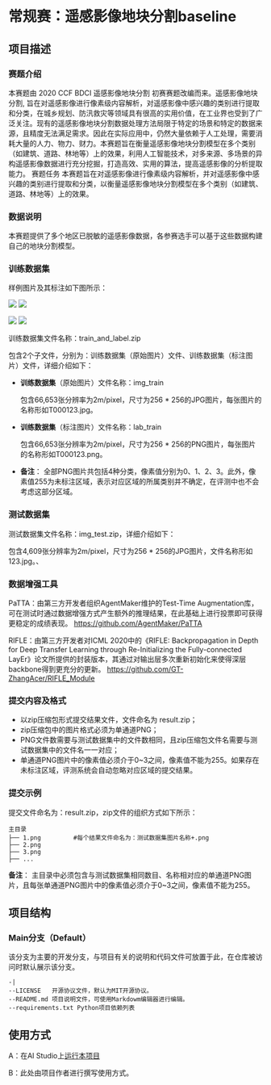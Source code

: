 # 常规赛：遥感影像地块分割baseline

## 项目描述
### 赛题介绍
本赛题由 2020 CCF BDCI 遥感影像地块分割 初赛赛题改编而来。遥感影像地块分割, 旨在对遥感影像进行像素级内容解析，对遥感影像中感兴趣的类别进行提取和分类，在城乡规划、防汛救灾等领域具有很高的实用价值，在工业界也受到了广泛关注。现有的遥感影像地块分割数据处理方法局限于特定的场景和特定的数据来源，且精度无法满足需求。因此在实际应用中，仍然大量依赖于人工处理，需要消耗大量的人力、物力、财力。本赛题旨在衡量遥感影像地块分割模型在多个类别（如建筑、道路、林地等）上的效果，利用人工智能技术，对多来源、多场景的异构遥感影像数据进行充分挖掘，打造高效、实用的算法，提高遥感影像的分析提取能力。
赛题任务
本赛题旨在对遥感影像进行像素级内容解析，并对遥感影像中感兴趣的类别进行提取和分类，以衡量遥感影像地块分割模型在多个类别（如建筑、道路、林地等）上的效果。

### 数据说明
本赛题提供了多个地区已脱敏的遥感影像数据，各参赛选手可以基于这些数据构建自己的地块分割模型。

### 训练数据集
样例图片及其标注如下图所示：

![](https://ai-studio-static-online.cdn.bcebos.com/8087a965609d48a19a5e60f0330fa9054d04097644de48ffa3d557e7a8ad64ad)
![](https://ai-studio-static-online.cdn.bcebos.com/d18664ecf0514cb686c95958d30bbf8a2f5efb0691bc4d66a5f6317ab511d6d0)

![](https://ai-studio-static-online.cdn.bcebos.com/e42f2c222f204094ac3a0ea8582ca331b0452fb2b1704eabaae379d499906977)
![](https://ai-studio-static-online.cdn.bcebos.com/d5260bd5a820486a85aeb2105adfb6fa10284bd94453459f892755bc43e10b8a)


训练数据集文件名称：train_and_label.zip

包含2个子文件，分别为：训练数据集（原始图片）文件、训练数据集（标注图片）文件，详细介绍如下：

* **训练数据集**（原始图片）文件名称：img_train

	包含66,653张分辨率为2m/pixel，尺寸为256 * 256的JPG图片，每张图片的名称形如T000123.jpg。
* **训练数据集**（标注图片）文件名称：lab_train

	包含66,653张分辨率为2m/pixel，尺寸为256 * 256的PNG图片，每张图片的名称形如T000123.png。
* **备注**： 全部PNG图片共包括4种分类，像素值分别为0、1、2、3。此外，像素值255为未标注区域，表示对应区域的所属类别并不确定，在评测中也不会考虑这部分区域。

### 测试数据集
测试数据集文件名称：img_test.zip，详细介绍如下：

包含4,609张分辨率为2m/pixel，尺寸为256 * 256的JPG图片，文件名称形如123.jpg。、
### 数据增强工具
PaTTA：由第三方开发者组织AgentMaker维护的Test-Time Augmentation库，可在测试时通过数据增强方式产生额外的推理结果，在此基础上进行投票即可获得更稳定的成绩表现。 https://github.com/AgentMaker/PaTTA

RIFLE：由第三方开发者对ICML 2020中的《RIFLE: Backpropagation in Depth for Deep Transfer Learning through Re-Initializing the Fully-connected LayEr》论文所提供的封装版本，其通过对输出层多次重新初始化来使得深层backbone得到更充分的更新。 https://github.com/GT-ZhangAcer/RIFLE_Module

### 提交内容及格式
* 以zip压缩包形式提交结果文件，文件命名为 result.zip；
* zip压缩包中的图片格式必须为单通道PNG；
* PNG文件数需要与测试数据集中的文件数相同，且zip压缩包文件名需要与测试数据集中的文件名一一对应；
* 单通道PNG图片中的像素值必须介于0~3之间，像素值不能为255。如果存在未标注区域，评测系统会自动忽略对应区域的提交结果。
### 提交示例
提交文件命名为：result.zip，zip文件的组织方式如下所示：

```
主目录                                                                        
├── 1.png         #每个结果文件命名为：测试数据集图片名称+.png                      
├── 2.png                                                              
├── 3.png                                                    
├── ...     
```                                                
    
**备注**： 主目录中必须包含与测试数据集相同数目、名称相对应的单通道PNG图片，且每张单通道PNG图片中的像素值必须介于0~3之间，像素值不能为255。


## 项目结构

### Main分支（Default）
该分支为主要的开发分支，与项目有关的说明和代码文件可放置于此，在仓库被访问时默认展示该分支。
```
-|
--LICENSE   开源协议文件，默认为MIT开源协议。
--README.md 项目说明文件，可使用Markdowm编辑器进行编辑。
--requirements.txt Python项目依赖列表
```  

## 使用方式
A：在AI Studio上[运行本项目](https://aistudio.baidu.com/aistudio/projectdetail/1785557)


B：此处由项目作者进行撰写使用方式。
